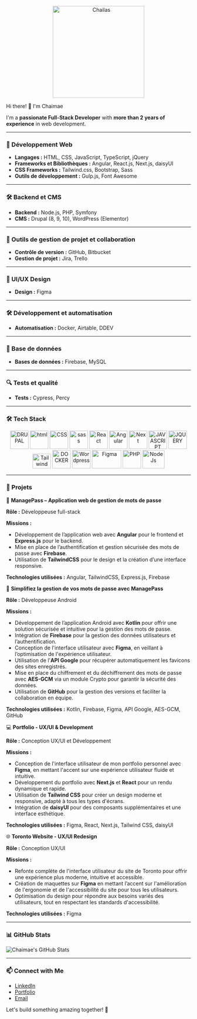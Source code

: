 <p align="center"><a href="https://github.com/chailafarah"><img width="250" height="250" alt="Chailas" src="https://github.com/user-attachments/assets/b3a6e85f-bcfe-4965-a89f-b90d3b6aca3b" /></a></p>
<img https://github.com/user-attachments/assets/b3a6e85f-bcfe-4965-a89f-b90d3b6aca3b)


## Hi there! 👋 I'm Chaimae

I'm a **passionate Full-Stack Developer** with **more than 2 years of experience** in web development.

---

### 🚀 Développement Web
- **Langages :** HTML, CSS, JavaScript, TypeScript, jQuery
- **Frameworks et Bibliothèques :** Angular, React.js, Next.js, daisyUI
- **CSS Frameworks :** Tailwind.css, Bootstrap, Sass
- **Outils de développement :** Gulp.js, Font Awesome

---

### 🛠️ Backend et CMS
- **Backend :** Node.js, PHP, Symfony
- **CMS :** Drupal (8, 9, 10), WordPress (Elementor)

---

### 🔧 Outils de gestion de projet et collaboration
- **Contrôle de version :** GitHub, Bitbucket
- **Gestion de projet :** Jira, Trello

---

### 🎨 UI/UX Design
- **Design :** Figma

---

### 🛠️ Développement et automatisation
- **Automatisation :** Docker, Airtable, DDEV

---

### 💾 Base de données
- **Bases de données :** Firebase, MySQL

---

### 🔍 Tests et qualité
- **Tests :** Cypress, Percy

---

### 🛠️ Tech Stack

<p align="center">
  <img width="50" height="50" alt="DRUPAL" src="https://github.com/user-attachments/assets/388ca614-ccb3-44ad-83e4-3a29808cbca2">
  <img width="50" height="50" alt="html" src="https://github.com/user-attachments/assets/1586d771-beeb-42a1-9d90-9b68a25754bf">
  <img width="50" height="50" alt="CSS" src="https://github.com/user-attachments/assets/4b9b68ef-9782-4fe2-b021-0b73bc7f6bc2">
  <img width="50" height="50" alt="sass" src="https://github.com/user-attachments/assets/40189515-e1bc-4be5-847a-dd91b19f49ca">
  <img width="50" height="50" alt="React" src="https://github.com/user-attachments/assets/6c303b6b-0fb5-418b-9542-a34c9a2fb6b4">
  <img width="50" height="50" alt="Angular" src="https://github.com/user-attachments/assets/41ac9a50-e96c-4949-901a-87d2a0265e07">
  <img width="50" height="50" alt="Next" src="https://github.com/user-attachments/assets/e4e49947-1b3f-4fd9-b0a1-cb6056385816">
  <img width="50" height="50" alt="JAVASCRIPT" src="https://github.com/user-attachments/assets/6a12208e-4b0d-4d2a-9cd9-e4844f2f39f9">
  <img width="50" height="50" alt="JQUERY" src="https://github.com/user-attachments/assets/77d525f7-31f6-47b2-8e28-b90236a42afd">
  <img width="50" height="40" alt="Tailwind" src="https://github.com/user-attachments/assets/0448e5b8-cfbb-4ac1-85fb-784e355151bf">
  <img width="50" height="50" alt="DOCKER" src="https://github.com/user-attachments/assets/36271152-0b4a-4ef3-a70e-67015d5069cf">
  <img width="50" height="50" alt="Wordpress" src="https://github.com/user-attachments/assets/588b3b77-030c-4807-9d97-0e95666380e8">
  <img width="80" height="50" alt="Figma" src="https://github.com/user-attachments/assets/d58b8685-18df-4c39-960c-a00b557bea7d">
  <img width="50" height="50" alt="PHP" src="https://github.com/user-attachments/assets/4a9cc35a-1296-4250-8f3a-aa3e51fc8807">
  <img width="60" height="50" alt="NodeJs" src="https://github.com/user-attachments/assets/e6123891-29c7-45a7-9a5a-a2f0ce447350">
</p>

---

### 📌 Projets

🔹 **ManagePass – Application web de gestion de mots de passe**  

**Rôle :** Développeuse full-stack  

**Missions :**  
- Développement de l’application web avec **Angular** pour le frontend et **Express.js** pour le backend.  
- Mise en place de l’authentification et gestion sécurisée des mots de passe avec **Firebase**.  
- Utilisation de **TailwindCSS** pour le design et la création d’une interface responsive.

**Technologies utilisées :** Angular, TailwindCSS, Express.js, Firebase

🔐 **Simplifiez la gestion de vos mots de passe avec ManagePass**  

**Rôle :** Développeuse Android  

**Missions :**  
- Développement de l’application Android avec **Kotlin** pour offrir une solution sécurisée et intuitive pour la gestion des mots de passe.  
- Intégration de **Firebase** pour la gestion des données utilisateurs et l’authentification.  
- Conception de l'interface utilisateur avec **Figma**, en veillant à l’optimisation de l'expérience utilisateur.  
- Utilisation de l'**API Google** pour récupérer automatiquement les favicons des sites enregistrés.  
- Mise en place du chiffrement et du déchiffrement des mots de passe avec **AES-GCM** via un module Crypto pour garantir la sécurité des données.  
- Utilisation de **GitHub** pour la gestion des versions et faciliter la collaboration en équipe.

**Technologies utilisées :** Kotlin, Firebase, Figma, API Google, AES-GCM, GitHub

💻 **Portfolio - UX/UI & Development**  

**Rôle :** Conception UX/UI et Développement 

**Missions :**  
- Conception de l'interface utilisateur de mon portfolio personnel avec **Figma**, en mettant l'accent sur une expérience utilisateur fluide et intuitive.  
- Développement du portfolio avec **Next.js** et **React** pour un rendu dynamique et rapide.  
- Utilisation de **Tailwind CSS** pour créer un design moderne et responsive, adapté à tous les types d'écrans.  
- Intégration de **daisyUI** pour des composants supplémentaires et une interface esthétique.

**Technologies utilisées :** Figma, React, Next.js, Tailwind CSS, daisyUI

🌐 **Toronto Website - UX/UI Redesign**  

**Rôle :** Conception UX/UI  

**Missions :**  
- Refonte complète de l'interface utilisateur du site de Toronto pour offrir une expérience plus moderne, intuitive et accessible.  
- Création de maquettes sur **Figma** en mettant l’accent sur l'amélioration de l'ergonomie et de l'accessibilité du site pour tous les utilisateurs.  
- Optimisation du design pour répondre aux besoins variés des utilisateurs, tout en respectant les standards d'accessibilité.

**Technologies utilisées :** Figma

---

### 📊 GitHub Stats
![Chaimae's GitHub Stats](https://github-readme-stats.vercel.app/api?username=chailafarah&show_icons=true&theme=radical)

---

### 📫 Connect with Me

- [LinkedIn](https://www.linkedin.com/in/chaimaafaris/)  
- [Portfolio](https://chailas.dev/)  
- [Email](mailto:your.chaimaafaris364@gmail.com)  

Let's build something amazing together! 🚀
